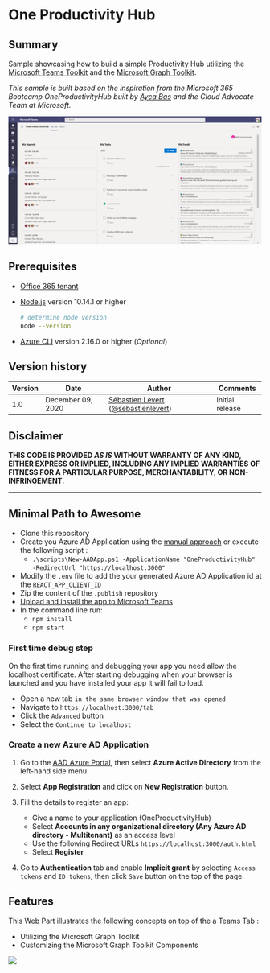 # One Productivity Hub

## Summary

Sample showcasing how to build a simple Productivity Hub utilizing the [Microsoft Teams Toolkit](https://docs.microsoft.com/en-us/microsoftteams/platform/toolkit/visual-studio-code-overview) and the [Microsoft Graph Toolkit](https://aka.ms/mgt).

_This sample is built based on the inspiration from the Microsoft 365 Bootcamp OneProductivityHub built by [Ayca Bas](https://twitter.com/aycabs) and the Cloud Advocate Team at Microsoft._ 

![One Productivity Hub](assets/OneProductivityHub.png)

## Prerequisites

* [Office 365 tenant](https://dev.office.com/sharepoint/docs/spfx/set-up-your-development-environment)
* [Node.js](https://nodejs.org) version 10.14.1 or higher


    ```bash
    # determine node version
    node --version
    ```

* [Azure CLI](https://docs.microsoft.com/en-us/cli/azure/install-azure-cli) version 2.16.0 or higher (_Optional_)


## Version history

Version|Date|Author|Comments
-------|----|----|--------
1.0|December 09, 2020| [Sébastien Levert](https://www.linkedin.com/in/sebastienlevert) ([@sebastienlevert](https://twitter.com/sebastienlevert)) |Initial release

## Disclaimer

**THIS CODE IS PROVIDED *AS IS* WITHOUT WARRANTY OF ANY KIND, EITHER EXPRESS OR IMPLIED, INCLUDING ANY IMPLIED WARRANTIES OF FITNESS FOR A PARTICULAR PURPOSE, MERCHANTABILITY, OR NON-INFRINGEMENT.**

---

## Minimal Path to Awesome

* Clone this repository
* Create you Azure AD Application using the [manual approach](#create-a-new-azure-ad-application) or execute the following script :
  * `.\scripts\New-AADApp.ps1 -ApplicationName "OneProductivityHub" -RedirectUrl "https://localhost:3000"`
* Modify the `.env` file to add the your generated Azure AD Application id at the `REACT_APP_CLIENT_ID`
* Zip the content of the `.publish` repository
* [Upload and install the app to Microsoft Teams](https://docs.microsoft.com/en-us/microsoftteams/platform/concepts/deploy-and-publish/apps-upload#upload-your-package-into-a-team-or-conversation-using-the-store)
* In the command line run:
  * `npm install`
  * `npm start`

### First time debug step
On the first time running and debugging your app you need allow the localhost certificate.  After starting debugging when your browser is launched and you have installed your app it will fail to load.

- Open a new tab `in the same browser window that was opened`
- Navigate to `https://localhost:3000/tab`
- Click the `Advanced` button
- Select the `Continue to localhost`

### Create a new Azure AD Application

1. Go to the [AAD Azure Portal](https://aad.portal.azure.com), then select **Azure Active Directory** from the left-hand side menu.
  
2. Select **App Registration** and click on **New Registration** button.

3. Fill the details to register an app:
   * Give a name to your application (OneProductivityHub)
   * Select **Accounts in any organizational directory (Any Azure AD directory - Multitenant)** as an access level
   * Use the following Redirect URLs `https://localhost:3000/auth.html`
   * Select **Register**

4. Go to **Authentication** tab and enable **Implicit grant** by selecting `Access tokens` and `ID tokens`, then click `Save` button on the top of the page.

## Features

This Web Part illustrates the following concepts on top of the a Teams Tab :

* Utilizing the Microsoft Graph Toolkit
* Customizing the Microsoft Graph Toolkit Components

<img src="https://telemetry.sharepointpnp.com/teams-dev-samples/samples/tab-one-productivity-hub" />
